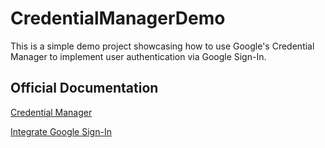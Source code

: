 # CredentialManagerDemo 

This is a simple demo project showcasing how to use Google's Credential Manager to implement user authentication via Google Sign-In.

## Official Documentation
[Credential Manager](https://developer.android.com/training/sign-in/passkeys)

[Integrate Google Sign-In](https://developer.android.com/training/sign-in/credential-manager)
